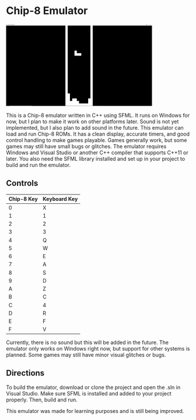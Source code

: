 # Chip-8 Emulator

<img src="https://github.com/camer0ni/chip-8-emulator/blob/main/Screenshot%20(319).png?raw=true" width="400">

This is a Chip-8 emulator written in C++ using SFML. It runs on Windows for now, but I plan to make it work on other platforms later. Sound is not yet implemented, but I also plan to add sound in the future. This emulator can load and run Chip-8 ROMs. It has a clean display, accurate timers, and good control handling to make games playable. Games generally work, but some games may still have small bugs or glitches. The emulator requires Windows and Visual Studio or another C++ compiler that supports C++11 or later. You also need the SFML library installed and set up in your project to build and run the emulator.

## Controls

| Chip-8 Key | Keyboard Key |
|------------|--------------|
| 0          | X            |
| 1          | 1            |
| 2          | 2            |
| 3          | 3            |
| 4          | Q            |
| 5          | W            |
| 6          | E            |
| 7          | A            |
| 8          | S            |
| 9          | D            |
| A          | Z            |
| B          | C            |
| C          | 4            |
| D          | R            |
| E          | F            |
| F          | V            |

Currently, there is no sound but this will be added in the future. The emulator only works on Windows right now, but support for other systems is planned. Some games may still have minor visual glitches or bugs.

## Directions
To build the emulator, download or clone the project and open the .sln in Visual Studio. Make sure SFML is installed and added to your project properly. Then, build and run. 

This emulator was made for learning purposes and is still being improved.
